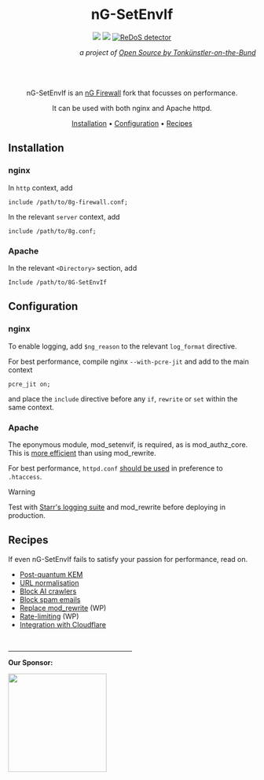 <div align="center">

# nG-SetEnvIf
![](https://img.shields.io/badge/nginx-1.27.2-009639?logo=nginx&logoColor=white)
![](https://img.shields.io/badge/Apache-2.4.62-D22128?logo=Apache&logoColor=white)
[![ReDoS detector](https://github.com/t18d/nG-SetEnvIf/actions/workflows/redos-detector.yml/badge.svg?branch=staging)](https://github.com/t18d/nG-SetEnvIf/actions/workflows/redos-detector.yml)
<p align="right"><em>a project of <a href="https://t18d.github.io/">Open Source by Tonkünstler-on-the-Bund</a></em></p>

&nbsp;  
&nbsp;  
&nbsp;  
nG-SetEnvIf is an [nG Firewall](https://perishablepress.com/ng-firewall/) fork that focusses on performance.

It can be used with both nginx and Apache httpd.

[Installation](#installation) •
[Configuration](#configuration) •
[Recipes](#recipes)

</div>

## Installation

### nginx

In `http` context, add

```Nginx
include /path/to/8g-firewall.conf;
```

In the relevant `server` context, add
```Nginx
include /path/to/8g.conf;
```

### Apache

In the relevant `<Directory>` section, add
```ApacheConf
Include /path/to/8G-SetEnvIf
```

## Configuration

### nginx

To enable logging, add `$ng_reason` to the relevant `log_format` directive.

For best performance, compile nginx `--with-pcre-jit` and add to the main context

```Nginx
pcre_jit on;
```
and place the `include` directive before any `if`, `rewrite` or `set` within the same context.

### Apache

The eponymous module, mod_setenvif, is required, as is mod_authz_core. This is [more efficient](https://httpd.apache.org/docs/trunk/rewrite/avoid.html) than using mod_rewrite.

For best performance, `httpd.conf` [should be used](https://httpd.apache.org/docs/trunk/howto/htaccess.html#when) in preference to `.htaccess`.

> [!WARNING]
> Test with [Starr's logging suite](https://perishablepress.com/ng-firewall-logging/) and mod_rewrite before deploying in production.

## Recipes

If even nG-SetEnvIf fails to satisfy your passion for performance, read on.

- [Post-quantum KEM](https://github.com/t18d/nG-SetEnvIf/wiki/Recipes#post-quantum-kem)
- [URL normalisation](https://github.com/t18d/nG-SetEnvIf/wiki/Recipes#url-normalisation)
- [Block AI crawlers](https://github.com/t18d/nG-SetEnvIf/wiki/Recipes#ai-crawlers)
- [Block spam emails](https://github.com/t18d/nG-SetEnvIf/wiki/Recipes#spam-emails)
- [Replace mod_rewrite](https://github.com/t18d/nG-SetEnvIf/wiki/Recipes#disable-mod_rewrite-altogether) (WP)
- [Rate-limiting](https://github.com/t18d/nG-SetEnvIf/wiki/Recipes#rate-limit-404s) (WP)
- [Integration with Cloudflare](https://github.com/t18d/nG-SetEnvIf/wiki/Recipes#cloudflare)

&nbsp;  
<hr width="50%">

**Our Sponsor:**

<img src="https://github.com/t18d/nG-SetEnvIf/assets/130416721/8d560367-f84b-478b-a9c9-ef1c1dc6331c" width="200" />


